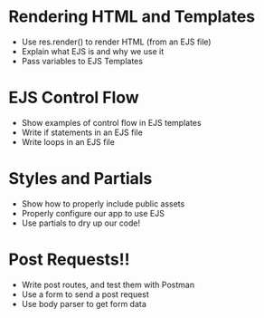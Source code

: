 # Rendering HTML and Templates

* Use res.render() to render HTML (from an EJS file)
* Explain what EJS is and why we use it
* Pass variables to EJS Templates

# EJS Control Flow

* Show examples of control flow in EJS templates
* Write if statements in an EJS file
* Write loops in an EJS file 

# Styles and Partials 

* Show how to properly include public assets
* Properly configure our app to use EJS
* Use partials to dry up our code!

# Post Requests!!

* Write post routes, and test them with Postman
* Use a form to send a post request
* Use body parser to get form data


